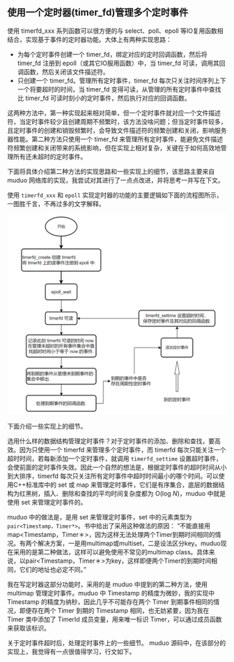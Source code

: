 ## 使用一个定时器(timer_fd)管理多个定时事件

使用 timerfd_xxx 系列函数可以很方便的与 select、poll、epoll 等IO复用函数相结合，实现基于事件的定时器功能。大体上有两种实现思路：
- 为每个定时事件创建一个 timer_fd，绑定对应的定时回调函数，然后将 timer_fd 注册到 epoll（或其它IO服用函数）中，当 timer_fd 可读，调用其回调函数，然后关闭该文件描述符。
- 只创建一个 timer_fd。管理所有定时事件，timer_fd 每次只关注时间序列上下一个将要超时的时间，当 timer_fd 变得可读，从管理的所有定时事件中查找比 timer_fd 可读时刻小的定时事件，然后执行对应的回调函数。

这两种方法中，第一种实现起来相对简单，但一个定时事件就对应一个文件描述符，当定时事件较少且创建周期不频繁时，该方法没啥问题；但当定时事件较多，且定时事件的创建和销毁频繁时，会导致文件描述符的频繁创建和关闭，影响服务器性能。第二种方法只使用一个 timer_fd 来管理所有定时事件，能避免文件描述符频繁创建和关闭带来的系统影响，但在实现上相对复杂，关键在于如何高效地管理所有还未超时的定时事件。

下面将具体介绍第二种方法的实现思路和一些实现上的细节，该思路主要来自 muduo 网络库的实现，我尝试对其进行了一点点改进，并将思考一并写在下文。

使用 `timerfd_xxx` 和 `epoll` 实现定时器的功能的主要逻辑如下面的流程图所示，一图胜千言，不再过多的文字解释。

![Pasted image 20240125211402.png](./images/Pasted%20image%2020240125211402.png)

下面介绍一些实现上的细节。

选用什么样的数据结构管理定时事件？对于定时事件的添加、删除和查找，要高效。因为只使用一个 timerfd 来管理多个定时事件，而 timerfd 每次只能关注一个超时时间，若每新添加一个定时事件，就调用 `timerfd_settime` 设置超时事件，会使前面的定时事件失效。因此一个自然的想法是，根据定时事件的超时时间从小到大排序，timerfd 每次只关注所有定时事件中超时时间最小的哪个时间。可以使用C++标准库中的 set 或 map 来管理定时事件，它们是有序集合，底层的数据结构为红黑树，插入、删除和查找的平均时间复杂度都为 O(log *N*)，muduo 中就是使用 set 来管理定时事件的。

muduo 中的做法是，是用 set 来管理定时事件，set 中的元素类型为 `pair<Timestamp，Timer*>`。书中给出了采用这种做法的原因：
“不能直接用map<Timestamp，Timer＊>，因为这样无法处理两个Timer到期时间相同的情况。有两个解决方案，一是用multimap或multiset，二是设法区分key。muduo现在采用的是第二种做法，这样可以避免使用不常见的multimap class。具体来说，以pair<Timestamp，Timer＊>为key，这样即便两个Timer的到期时间相同，它们的地址也必定不同。”

我在写定时器这部分功能时，采用的是 muduo 中提到的第二种方法，使用 multimap 管理定时事件。muduo 中 Timestamp 的精度为微妙，我的实现中 Timestamp 的精度为纳秒，因此几乎不可能存在两个 Timer 到期事件相同的情况，即便存在两个 Timer 到期的 Timestamp 相同，也无妨紧要，因为我在 Timer 类中添加了 TimerId 成员变量，用来唯一标识 Timer，可以通过成员函数来获取该标识。


关于定时事件超时后，处理定时事件上的一些细节。
muduo 源码中，在该部分的实现上，我觉得有一点很值得学习，行文如下。
